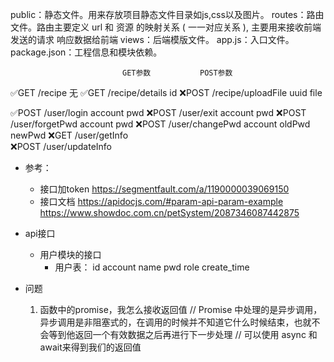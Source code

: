 public：静态文件。用来存放项目静态文件目录如js,css以及图片。
routes：路由文件。路由主要定义 url 和 资源 的映射关系 ( 一一对应关系 ),
主要用来接收前端发送的请求 响应数据给前端
views：后端模版文件。
app.js：入口文件。
package.json：工程信息和模块依赖。


                             GET参数           POST参数
✅GET   /recipe                  无
✅GET   /recipe/details          id
❌POST  /recipe/uploadFile                      uuid file

✅POST  /user/login                                account pwd
❌POST  /user/exit                                 account pwd
❌POST  /user/forgetPwd                            account pwd
❌POST  /user/changePwd                            account oldPwd newPwd
❌GET   /user/getInfo           
❌POST   /user/updateInfo           







+ 参考：
    + 接口加token  https://segmentfault.com/a/1190000039069150
    + 接口文档     https://apidocjs.com/#param-api-param-example
                  https://www.showdoc.com.cn/petSystem/2087346087442875

+ api接口
    + 用户模块的接口
        + 用户表： id account name pwd role  create_time







+ 问题
    1. 函数中的promise，我怎么接收返回值
// Promise 中处理的是异步调用，异步调用是非阻塞式的，在调用的时候并不知道它什么时候结束，也就不会等到他返回一个有效数据之后再进行下一步处理
// 可以使用 async 和 await来得到我们的返回值






